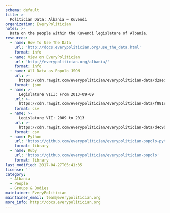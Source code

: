 ```yaml
---
schema: default
title: >-
  Politician Data: Albania — Kuvendi
organization: EveryPolitician
notes: >-
  Data on the people within the Kuvendi legislature of Albania.
resources:
  - name: How To Use The Data
    url: 'http://docs.everypolitician.org/use_the_data.html'
    format: info
  - name: View on EveryPolitician
    url: 'http://everypolitician.org/albania/'
    format: info
  - name: All Data as Popolo JSON
    url: >-
      https://cdn.rawgit.com/everypolitician/everypolitician-data/d2aed8e305a0296cefdc2ba4c969b090262d9035/data/Albania/Assembly/ep-popolo-v1.0.json
    format: json
  - name: >-
      Legislature VIII: From 2013-09-09
    url: >-
      https://cdn.rawgit.com/everypolitician/everypolitician-data/f88198366398d12fcd38f377ea2e9acb7a83798f/data/Albania/Assembly/term-8.csv
    format: csv
  - name: >-
      Legislature VII: 2009 to 2013
    url: >-
      https://cdn.rawgit.com/everypolitician/everypolitician-data/d4c9b75136160b03518fef62146fd7df57f3f080/data/Albania/Assembly/term-7.csv
    format: csv
  - name: Python
    url: 'https://github.com/everypolitician/everypolitician-popolo-python'
    format: library
  - name: Ruby
    url: 'https://github.com/everypolitician/everypolitician-popolo'
    format: library
last_modified: 2017-04-27T05:41:35
license: ''
category:
  - Albania
  - People
  - Groups & Bodies
maintainer: EveryPolitician
maintainer_email: team@everypolitician.org
more_info: http://docs.everypolitician.org
---
```

